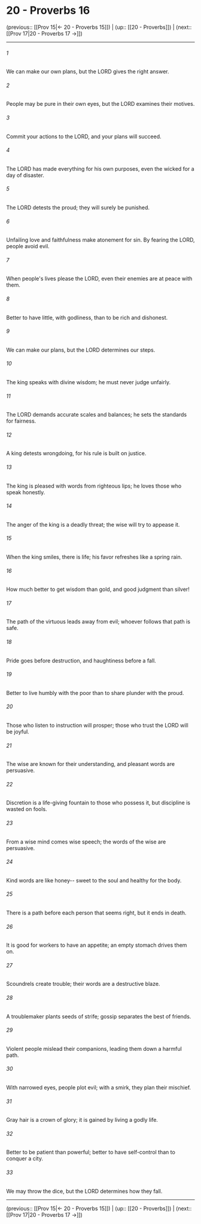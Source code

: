 # 20 - Proverbs 16

(previous:: [[Prov 15|← 20 - Proverbs 15]]) | (up:: [[20 - Proverbs]]) | (next:: [[Prov 17|20 - Proverbs 17 →]])

***


###### 1 
We can make our own plans, but the LORD gives the right answer. 

###### 2 
People may be pure in their own eyes, but the LORD examines their motives. 

###### 3 
Commit your actions to the LORD, and your plans will succeed. 

###### 4 
The LORD has made everything for his own purposes, even the wicked for a day of disaster. 

###### 5 
The LORD detests the proud; they will surely be punished. 

###### 6 
Unfailing love and faithfulness make atonement for sin. By fearing the LORD, people avoid evil. 

###### 7 
When people's lives please the LORD, even their enemies are at peace with them. 

###### 8 
Better to have little, with godliness, than to be rich and dishonest. 

###### 9 
We can make our plans, but the LORD determines our steps. 

###### 10 
The king speaks with divine wisdom; he must never judge unfairly. 

###### 11 
The LORD demands accurate scales and balances; he sets the standards for fairness. 

###### 12 
A king detests wrongdoing, for his rule is built on justice. 

###### 13 
The king is pleased with words from righteous lips; he loves those who speak honestly. 

###### 14 
The anger of the king is a deadly threat; the wise will try to appease it. 

###### 15 
When the king smiles, there is life; his favor refreshes like a spring rain. 

###### 16 
How much better to get wisdom than gold, and good judgment than silver! 

###### 17 
The path of the virtuous leads away from evil; whoever follows that path is safe. 

###### 18 
Pride goes before destruction, and haughtiness before a fall. 

###### 19 
Better to live humbly with the poor than to share plunder with the proud. 

###### 20 
Those who listen to instruction will prosper; those who trust the LORD will be joyful. 

###### 21 
The wise are known for their understanding, and pleasant words are persuasive. 

###### 22 
Discretion is a life-giving fountain to those who possess it, but discipline is wasted on fools. 

###### 23 
From a wise mind comes wise speech; the words of the wise are persuasive. 

###### 24 
Kind words are like honey-- sweet to the soul and healthy for the body. 

###### 25 
There is a path before each person that seems right, but it ends in death. 

###### 26 
It is good for workers to have an appetite; an empty stomach drives them on. 

###### 27 
Scoundrels create trouble; their words are a destructive blaze. 

###### 28 
A troublemaker plants seeds of strife; gossip separates the best of friends. 

###### 29 
Violent people mislead their companions, leading them down a harmful path. 

###### 30 
With narrowed eyes, people plot evil; with a smirk, they plan their mischief. 

###### 31 
Gray hair is a crown of glory; it is gained by living a godly life. 

###### 32 
Better to be patient than powerful; better to have self-control than to conquer a city. 

###### 33 
We may throw the dice, but the LORD determines how they fall.

***

(previous:: [[Prov 15|← 20 - Proverbs 15]]) | (up:: [[20 - Proverbs]]) | (next:: [[Prov 17|20 - Proverbs 17 →]])
